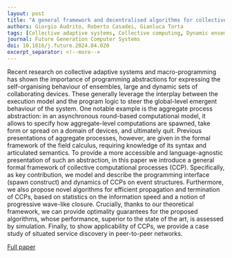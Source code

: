 ```yaml
---
layout: post
title: "A general framework and decentralised algorithms for collective computational processes"
authors: Giorgio Audrito, Roberto Casadei, Gianluca Torta
tags: [Collective adaptive systems, Collective computing, Dynamic ensembles, Aggregate processes, Decentralised systems, Distributed algorithms, Neighbourhood communications]
journal: Future Generation Computer Systems
doi: 10.1016/j.future.2024.04.020
excerpt_separator: <!--more-->
---
```


Recent research on collective adaptive systems and macro-programming has shown the importance of programming abstractions for expressing the self-organising behaviour of ensembles, large and dynamic sets of collaborating devices. These generally leverage the interplay between the execution model and the program logic to steer the global-level emergent behaviour of the system. One notable example is the aggregate process abstraction: in an asynchronous round-based computational model, it allows to specify how aggregate-level computations are spawned, take form or spread on a domain of devices, and ultimately quit. Previous presentations of aggregate processes, however, are given in the formal framework of the field calculus, requiring knowledge of its syntax and articulated semantics. To provide a more accessible and language-agnostic presentation of such an abstraction, in this paper we introduce a general formal framework of collective computational processes (CCP). Specifically, as key contribution, we model and describe the programming interface (spawn construct) and dynamics of CCPs on event structures. Furthermore, we also propose novel algorithms for efficient propagation and termination of CCPs, based on statistics on the information speed and a notion of progressive wave-like closure. Crucially, thanks to our theoretical framework, we can provide optimality guarantees for the proposed algorithms, whose performance, superior to the state of the art, is assessed by simulation. Finally, to show applicability of CCPs, we provide a case study of situated service discovery in peer-to-peer networks. <!-- more -->

[Full paper](https://doi.org/10.1016/j.future.2024.04.020)
